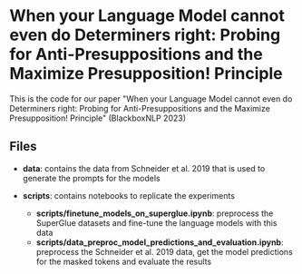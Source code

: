 # When your Language Model cannot even do Determiners right: Probing for Anti-Presuppositions and the Maximize Presupposition! Principle

This is the code for our paper "When your Language Model cannot even do Determiners right: Probing for Anti-Presuppositions and the Maximize Presupposition! Principle" (BlackboxNLP 2023)

## Files
- **data**: contains the data from Schneider et al. 2019 that is used to generate the prompts for the models
  
- **scripts**: contains notebooks to replicate the experiments
  - **scripts/finetune_models_on_superglue.ipynb**: preprocess the SuperGlue datasets and fine-tune the language models with this data
  - **scripts/data_preproc_model_predictions_and_evaluation.ipynb**: preprocess the Schneider et al. 2019 data, get the model predictions for the masked tokens and evaluate the results

